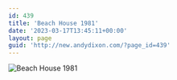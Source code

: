 ```yaml
---
id: 439
title: 'Beach House 1981'
date: '2023-03-17T13:45:11+00:00'
layout: page
guid: 'http://new.andydixon.com/?page_id=439'
---
```


![Beach House 1981](https://i0.wp.com/assets.g8x2.ldn.idrivee2-23.com/posters/Beach%20House%201981%2001.jpg?w=1200&ssl=1 "Beach House 1981")